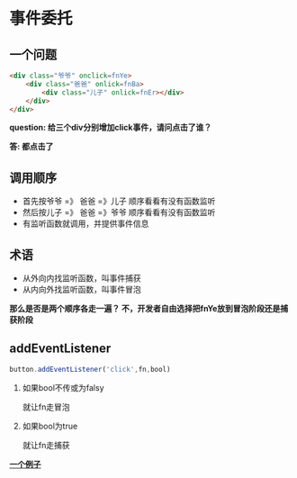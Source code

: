 # 事件委托

## 一个问题

```HTML
<div class="爷爷" onclick=fnYe>
    <div class="爸爸" onlick=fnBa>
        <div class="儿子" onlick=fnEr></div>
    </div>
</div>
```

**question: 给三个div分别增加click事件，请问点击了谁？**

**答: 都点击了**


## 调用顺序

* 首先按爷爷 =》 爸爸 =》儿子 顺序看看有没有函数监听
* 然后按儿子 =》 爸爸 =》爷爷 顺序看看有没有函数监听
* 有监听函数就调用，并提供事件信息

## 术语

* 从外向内找监听函数，叫事件捕获
* 从内向外找监听函数，叫事件冒泡

**那么是否是两个顺序各走一遍？  不，开发者自由选择把fnYe放到冒泡阶段还是捕获阶段**


## addEventListener

```js
button.addEventListener('click',fn,bool)
```

1. 如果bool不传或为falsy

    就让fn走冒泡

2. 如果bool为true

    就让fn走捕获

**[一个例子](http://js.jirengu.com/zirozujedu/1/edit?html,js,output)**